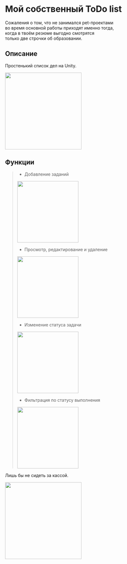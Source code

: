 # Мой собственный ToDo list
Сожаления о том, что не занимался pet-проектами <br>
во время основной работы приходят именно тогда, <br>
когда в твоём резюме выгодно смотрятся <br>
только две строчки об образовании.

## Описание
Простенький список дел на Unity.

<img src="https://user-images.githubusercontent.com/61066851/226901648-0d01e816-99a1-4287-ac26-8f660e33658d.gif" width="250"/>

## Функции

> - Добавление заданий
>
><img src="https://user-images.githubusercontent.com/61066851/226903041-e1da837a-f550-4368-9451-fe34f044aa03.gif" width="200"/>
>
>
> - Просмотр, редактирование и удаление
> 
> 
><img src="https://user-images.githubusercontent.com/61066851/226903506-a6050c96-2380-424d-92c2-218ff0c29e57.gif" width="200"/>
>
>
> - Изменение статуса задачи
>
>
><img src="https://user-images.githubusercontent.com/61066851/226903745-4c40ff87-ebaa-48e9-8bd6-bc24097def43.gif" width="200"/>
>
>
> - Фильтрация по статусу выполнения
>
>
><img src="https://user-images.githubusercontent.com/61066851/226903992-1a001efe-6a59-4da0-b7be-7cf4210b0b81.gif" width="200"/>


Лишь бы не сидеть за кассой.

<img src="https://user-images.githubusercontent.com/61066851/226905678-de6e8a08-7c45-4e6f-b70c-9929855c1cfb.gif" width="250"/>
